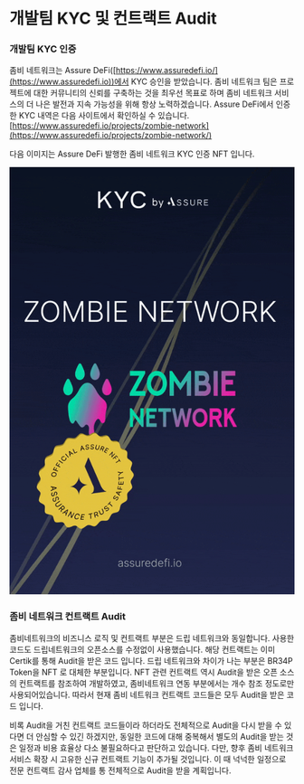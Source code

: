 # 개발팀 KYC 및 컨트랙트 Audit

### 개발팀 KYC 인증

좀비 네트워크는 Assure DeFi([https://www.assuredefi.io/](https://www.assuredefi.io))에서 KYC 승인을 받았습니다. 좀비 네트워크 팀은 프로젝트에 대한 커뮤니티의 신뢰를 구축하는 것을 최우선 목표로 하며 좀비 네트워크 서비스의 더 나은 발전과 지속 가능성을 위해 항상 노력하겠습니다. Assure DeFi에서 인증한 KYC 내역은 다음 사이트에서 확인하실 수 있습니다.  [https://www.assuredefi.io/projects/zombie-network](https://www.assuredefi.io/projects/zombie-network/)

다음 이미지는 Assure DeFi 발행한 좀비 네트워크 KYC 인증 NFT 입니다.

![](<../.gitbook/assets/Zombie Network NFT.gif>)

### 좀비 네트워크 컨트랙트 Audit

좀비네트워크의 비즈니스 로직 및 컨트랙트 부분은 드립 네트워크와 동일합니다. 사용한 코드도 드립네트워크의 오픈소스를 수정없이 사용했습니다. 해당 컨트랙트는 이미 Certik를 통해 Audit을 받은 코드 입니다. 드립 네트워크와 차이가 나는 부분은 BR34P Token을 NFT 로 대체한 부분입니다. NFT 관련 컨트랙트 역시 Audit을 받은 오픈 소스의 컨트랙트를 참조하여 개발하였고, 좀비네트워크 연동 부분에서는 개수 참조 정도로만 사용되어있습니다. 따라서 현재 좀비 네트워크 컨트랙트 코드들은 모두 Audit을 받은 코드 입니다.

비록 Audit을 거친 컨트랙트 코드들이라 하더라도 전체적으로 Audit을 다시 받을 수 있다면 더 안심할 수 있긴 하겠지만, 동일한 코드에 대해 중복해서 별도의 Audit을 받는 것은 일정과 비용 효율상 다소 불필요하다고 판단하고 있습니다. 다만, 향후 좀비 네트워크 서비스 확장 시 고유한 신규 컨트랙트 기능이 추가될 것입니다. 이 때 넉넉한 일정으로 전문 컨트랙트 감사 업체를 통 전체적으로 Audit을 받을 계획입니다.
